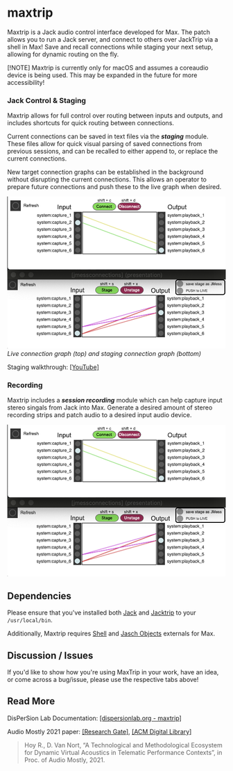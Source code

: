 # maxtrip

Maxtrip is a Jack audio control interface developed for Max. The patch allows you to run a Jack server, and connect to others over JackTrip via a shell in Max! Save and recall connections while staging your next setup, allowing for dynamic routing on the fly.

[!NOTE]
Maxtrip is currently only for macOS and assumes a coreaudio device is being used. This may be expanded in the future for more accessibility!

### Jack Control & Staging
Maxtrip allows for full control over routing between inputs and outputs, and includes shortcuts for quick routing between connections. 

Current connections can be saved in text files via the ***staging*** module. These files allow for quick visual parsing of saved connections from previous sessions, and can be recalled to either append to, or replace the current connections.

New target connection graphs can be established in the background without disrupting the current connections. This allows an operator to prepare future connections and push these to the live graph when desired.

![staging](docs/staging.png)
*Live connection graph (top) and staging connection graph (bottom)*

Staging walkthrough: [[YouTube]](https://www.youtube.com/watch?v=sYuNwJXmKe8)

### Recording

Maxtrip includes a ***session recording*** module which can help capture input stereo singals from Jack into Max. Generate a desired amount of stereo recording strips and patch audio to a desired input audio device. 

![recording](docs/staging.png)


## Dependencies

Please ensure that you've installed both [Jack](https://jackaudio.org/downloads/) and [Jacktrip](https://github.com/jacktrip/jacktrip) to your `/usr/local/bin`.

Additionally, Maxtrip requires [Shell](https://github.com/jeremybernstein/shell) and [Jasch Objects](https://www.jasch.ch/dl/) externals for Max.


## Discussion / Issues

If you'd like to show how you're using MaxTrip in your work, have an idea, or come across a bug/issue, please use the respective tabs above! 

## Read More

DisPerSion Lab Documentation: [[dispersionlab.org - maxtrip]](https://dispersionlab.org/sub_projects/maxtrip/)

Audio Mostly 2021 paper: 
[[Research Gate]](https://www.researchgate.net/publication/355358864_A_Technological_and_Methodological_Ecosystem_for_Dynamic_Virtual_Acoustics_in_Telematic_Performance_Contexts),
[[ACM Digital Library]](https://dl.acm.org/doi/abs/10.1145/3478384.3478425) 
> Hoy R., D. Van Nort, “A Technological and Methodological Ecosystem for Dynamic Virtual Acoustics in Telematic Performance Contexts”, in Proc. of Audio Mostly, 2021.
